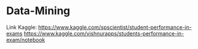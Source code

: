 # Data-Mining
Link Kaggle:
https://www.kaggle.com/spscientist/student-performance-in-exams
https://www.kaggle.com/vishnurapps/students-performance-in-exam/notebook
